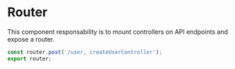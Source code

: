 # Router

This component responsability is to mount controllers on API endpoints and expose a router.

```javascript
const router.post('/user, createUserController');
export router;
```
